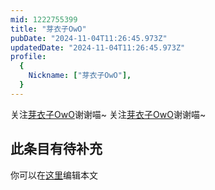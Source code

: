 ```yaml
---
mid: 1222755399
title: "芽衣子OwO"
pubDate: "2024-11-04T11:26:45.973Z"
updatedDate: "2024-11-04T11:26:45.973Z"
profile:
  {
    Nickname: ["芽衣子OwO"],
  }
---
```


关注[芽衣子OwO](https://space.bilibili.com/1222755399)谢谢喵~ 关注[芽衣子OwO](https://space.bilibili.com/1222755399)谢谢喵~

## 此条目有待补充
你可以在[这里](https://github.com/Yuhanawa/VTuber.ICU-Content/edit/master/v/芽衣子OwO/index.md)编辑本文
